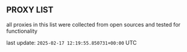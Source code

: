 ## PROXY LIST

all proxies in this list were collected from open sources and tested for functionality

last update: `2025-02-17 12:19:55.850731+00:00` UTC